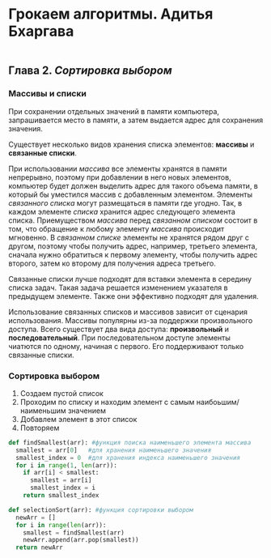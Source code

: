 # **Грокаем алгоритмы.** Адитья Бхаргава
<image src=https://img4.labirint.ru/rc/3a7e6da517de3fd690f748433aef73b4/363x561q80/books58/571060/cover.jpg?1598873204 alt=''>

## Глава 2. _Сортировка выбором_

### Массивы и списки

При сохранении отдельных значений в памяти компьютера, запрашивается место в памяти, а затем выдается адрес для сохранения значения.

Существует несколько видов хранения списка элементов: **массивы** и **связанные списки**. 

При использовании _массива_ все элементы хранятся в памяти непрерывно, поэтому при добавлении в него новых элементов, компьютер будет должен выделить адрес для такого объема памяти, в который бы уместился массив с добавленным элементом. Элементы _связанного списка_ могут размещаться в памяти где угодно. Так, в каждом элементе _списка_ хранится адрес следующего элемента списка. 
Приемуществом _массива_ перед _связанном списком_ состоит в том, что обращение к любому элементу _массива_ происходит мгновенно. В _связанном списке_ элементы не хранятся рядом друг с другом, поэтому чтобы получить адрес, например, третьего элемента, сначала нужно обратиться к первому элементу, чтобы получить адрес второго, затем ко второму для получения адреса третьего. 

Связанные списки лучше подходят для вставки элемента в середину списка задач. Такая задача решается изменением указателя в предыдущем элементе. Также они эффективно подходят для удаления. 

Использование связанных списков и массивов зависит от сценария использования. Массивы популярны из-за поддержки произвольного доступа. Всего существует два вида доступа: **произвольный** и **последовательный**. При последовательном доступе элементы чиатются по одному, начиная с первого. Его поддерживают только связанные списки. 

### Сортировка выбором

1. Создаем пустой список
2. Проходим по списку и находим элемент с самым наибоьшим/наименьшим значением
3. Добавлем элемент в этот список
4. Повторяем

```python
def findSmallest(arr): #функция поиска наименьшего элемента массива
  smallest = arr[0]   #для хранения наименьшего значения
  smallest_index = 0  #для хранения индекса наименьшего значения
  for i in range(1, len(arr)):
    if arr[i] < smallest:
      smallest = arr[i]
      smallest_index = i
    return smallest_index

def selectionSort(arr): #функция сортировки выбором
  newArr = []
  for i in range(len(arr)):
    smallest = findSmallest(arr)
    newArr.append(arr.pop(smallest))
  return newArr
```





